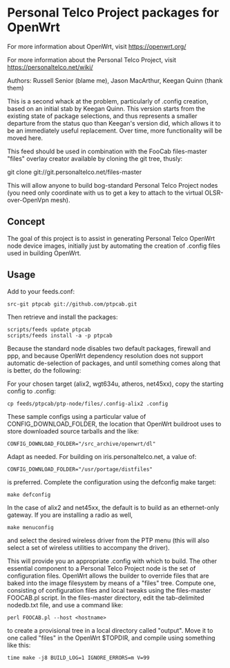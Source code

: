 Personal Telco Project packages for OpenWrt
===========================================

For more information about OpenWrt, visit https://openwrt.org/

For more information about the Personal Telco Project, visit
https://personaltelco.net/wiki/

Authors: Russell Senior (blame me), Jason MacArthur, Keegan Quinn (thank them)

This is a second whack at the problem, particularly of .config creation, 
based on an initial stab by Keegan Quinn.  This version starts from the 
existing state of package selections, and thus represents a smaller departure
from the status quo than Keegan's version did, which allows it to be an
immediately useful replacement.  Over time, more functionality will be moved
here.

This feed should be used in combination with the FooCab files-master
"files" overlay creator available by cloning the git tree, thusly:

  git clone git://git.personaltelco.net/files-master

This will allow anyone to build bog-standard Personal Telco Project
nodes (you need only coordinate with us to get a key to attach to the
virtual OLSR-over-OpenVpn mesh).


Concept
-------

The goal of this project is to assist in generating Personal Telco OpenWrt
node device images, initially just by automating the creation of .config
files used in building OpenWrt. 


Usage
-----

Add to your feeds.conf:

	src-git ptpcab git://github.com/ptpcab.git

Then retrieve and install the packages:

	scripts/feeds update ptpcab
	scripts/feeds install -a -p ptpcab

Because the standard node disables two default packages, firewall
and ppp, and because OpenWrt dependency resolution does not support
automatic de-selection of packages, and until something comes along
that is better, do the following:

For your chosen target (alix2, wgt634u, atheros, net45xx), copy the 
starting config to .config:

	cp feeds/ptpcab/ptp-node/files/.config-alix2 .config

These sample configs using a particular value of CONFIG_DOWNLOAD_FOLDER, 
the location that OpenWrt buildroot uses to store downloaded source tarballs
and the like:

	CONFIG_DOWNLOAD_FOLDER="/src_archive/openwrt/dl"

Adapt as needed.  For building on iris.personaltelco.net, a value of:

	CONFIG_DOWNLOAD_FOLDER="/usr/portage/distfiles"

is preferred.  Complete the configuration using the defconfig make 
target:

	make defconfig

In the case of alix2 and net45xx, the default is to build as an
ethernet-only gateway.  If you are installing a radio as well,

	make menuconfig

and select the desired wireless driver from the PTP menu (this will 
also select a set of wireless utilities to accompany the driver).

This will provide you an appropriate .config with which to build.  The
other essential component to a Personal Telco Project node is the set
of configuration files.  OpenWrt allows the builder to override files
that are baked into the image filesystem by means of a "files" tree.
Compute one, consisting of configuration files and local tweaks using
the files-master FOOCAB.pl script.  In the files-master directory,
edit the tab-delimited nodedb.txt file, and use a command like:

	perl FOOCAB.pl --host <hostname>

to create a provisional tree in a local directory called "output".
Move it to one called "files" in the OpenWrt $TOPDIR, and compile
using something like this:

	time make -j8 BUILD_LOG=1 IGNORE_ERRORS=m V=99

